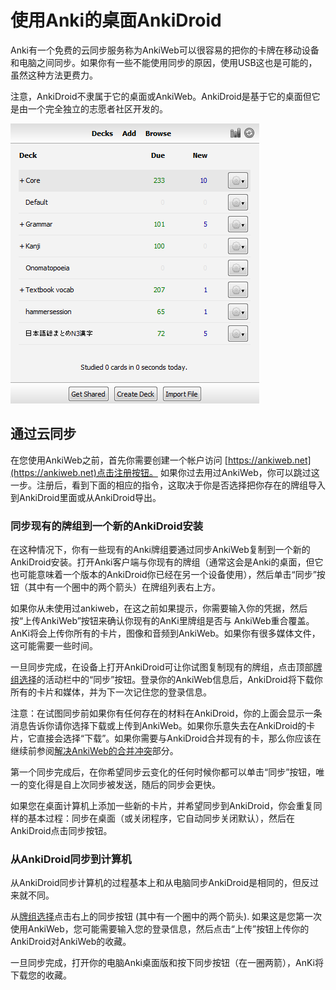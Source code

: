 # 使用Anki的桌面AnkiDroid
Anki有一个免费的云同步服务称为AnkiWeb可以很容易的把你的卡牌在移动设备和电脑之间同步。如果你有一些不能使用同步的原因，使用USB这也是可能的，虽然这种方法更费力。

注意，AnkiDroid不隶属于它的桌面或AnkiWeb。AnkiDroid是基于它的桌面但它是由一个完全独立的志愿者社区开发的。

![AnkiDesktop.png](img/AnkiDesktop.png)

## 通过云同步
在您使用AnkiWeb之前，首先你需要创建一个帐户访问 [https://ankiweb.net](https://ankiweb.net)点击注册按钮。 如果你过去用过AnkiWeb，你可以跳过这一步。注册后，看到下面的相应的指令，这取决于你是否选择把你存在的牌组导入到AnkiDroid里面或从AnkiDroid导出。

### 同步现有的牌组到一个新的AnkiDroid安装
在这种情况下，你有一些现有的Anki牌组要通过同步AnkiWeb复制到一个新的AnkiDroid安装。打开Anki客户端与你现有的牌组（通常这会是Anki的桌面，但它也可能意味着一个版本的AnkiDroid你已经在另一个设备使用），然后单击“同步”按钮（其中有一个圈中的两个箭头）在牌组列表右上方。

如果你从未使用过ankiweb，在这之前如果提示，你需要输入你的凭据，然后按“上传AnkiWeb”按钮来确认你现有的AnKi里牌组是否与 AnkiWeb重合覆盖。AnKi将会上传你所有的卡片，图像和音频到AnkiWeb。如果你有很多媒体文件，这可能需要一些时间。

一旦同步完成，在设备上打开AnkiDroid可让你试图复制现有的牌组，点击顶部[牌组选择](牌组选择.md)的活动栏中的“同步”按钮。登录你的AnkiWeb信息后，AnkiDroid将下载你所有的卡片和媒体，并为下一次记住您的登录信息。

注意：在试图同步前如果你有任何存在的材料在AnkiDroid，你的上面会显示一条消息告诉你请你选择下载或上传到AnkiWeb。如果你乐意失去在AnkiDroid的卡片，它直接会选择“下载”。如果你需要与AnkiDroid合并现有的卡，那么你应该在继续前参阅[解决AnkiWeb的合并冲突](AnkiWeb冲突.md)部分。

第一个同步完成后，在你希望同步云变化的任何时候你都可以单击“同步”按钮，唯一的变化得是自上次同步被发送，随后的同步会更快。

如果您在桌面计算机上添加一些新的卡片，并希望同步到AnkiDroid，你会重复同样的基本过程：同步在桌面（或关闭程序，它自动同步关闭默认），然后在AnkiDroid点击同步按钮。

### 从AnkiDroid同步到计算机
从AnkiDroid同步计算机的过程基本上和从电脑同步AnkiDroid是相同的，但反过来就不同。

从[牌组选择](牌组选择.md)点击右上的同步按钮 (其中有一个圈中的两个箭头). 如果这是您第一次使用AnkiWeb，您可能需要输入您的登录信息，然后点击“上传”按钮上传你的AnkiDroid对AnkiWeb的收藏。

一旦同步完成，打开你的电脑Anki桌面版和按下同步按钮（在一圈两箭），AnKi将下载您的收藏。
